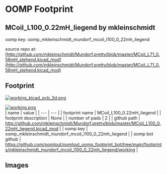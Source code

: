 # OOMP Footprint  
## MCoil_L100_0.22mH_liegend  by mkleinschmidt  
  
oomp key: oomp_mkleinschmidt_mundorf_mcoil_l100_0_22mh_liegend  
  
source repo at: [http://github.com/mkleinschmidt/Mundorf.pretty/blob/master/MCoil_L71_0.56mH_stehend.kicad_mod](http://github.com/mkleinschmidt/Mundorf.pretty/blob/master/MCoil_L71_0.56mH_stehend.kicad_mod)  
## Footprint  
  
[![working_kicad_pcb_3d.png](working_kicad_pcb_3d_600.png)](working_kicad_pcb_3d.png)  
  
[![working.png](working_600.png)](working.png)  
| name | value | 
| --- | --- | 
| footprint name | MCoil_L100_0.22mH_liegend | 
| footprint description | None | 
| number of pads | 2 | 
| github path | http://github.com/mkleinschmidt/Mundorf.pretty/blob/master/MCoil_L100_0.22mH_liegend.kicad_mod | 
| oomp key | oomp_mkleinschmidt_mundorf_mcoil_l100_0_22mh_liegend | 
| oomp bot github | https://github.com/oomlout/oomlout_oomp_footprint_bot/tree/main/footprints/mkleinschmidt_mundorf_mcoil_l100_0_22mh_liegend/working | 
## Images  
